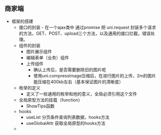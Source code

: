 ## 商家端
- 框架的搭建
  - 接口的封装 - 在一个ajax类中 通过promise 把 uni.request 封装多个请求的方法，GET、POST、upload三个方法，以及通用的接口拦截，错误处理。
  - 组件的封装
    - 图片展示组件
    - 编辑表单（业务）组件
    - 上传组件
      - 确认上传后，是否需要删除旧的图片呢
      - 使用uni.compressImage压缩后，在进行图片的上传，2m的图片能压缩在400kb左右（基本保证图片的清晰度）
  - 枚举的定义
    - 定义了一些通用的枚举和他的意义，全局必须引用这个文件
  - 全局原型方法的挂载（function）
    - ShowTips函数
  - hooks
    - useList 分页条件查询列表数据，hooks方法
    - useGlobalAttr 获取全局原型的hooks方法
  -